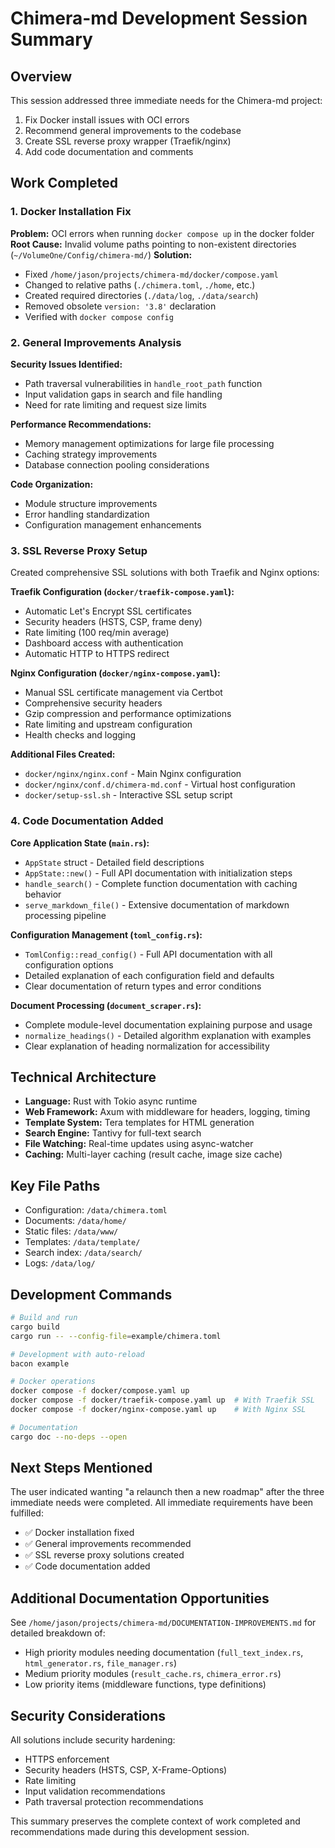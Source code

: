 # Chimera-md Development Session Summary

## Overview
This session addressed three immediate needs for the Chimera-md project:
1. Fix Docker install issues with OCI errors
2. Recommend general improvements to the codebase
3. Create SSL reverse proxy wrapper (Traefik/nginx)
4. Add code documentation and comments

## Work Completed

### 1. Docker Installation Fix
**Problem:** OCI errors when running `docker compose up` in the docker folder
**Root Cause:** Invalid volume paths pointing to non-existent directories (`~/VolumeOne/Config/chimera-md/`)
**Solution:** 
- Fixed `/home/jason/projects/chimera-md/docker/compose.yaml`
- Changed to relative paths (`./chimera.toml`, `./home`, etc.)
- Created required directories (`./data/log`, `./data/search`)
- Removed obsolete `version: '3.8'` declaration
- Verified with `docker compose config`

### 2. General Improvements Analysis
**Security Issues Identified:**
- Path traversal vulnerabilities in `handle_root_path` function
- Input validation gaps in search and file handling
- Need for rate limiting and request size limits

**Performance Recommendations:**
- Memory management optimizations for large file processing
- Caching strategy improvements
- Database connection pooling considerations

**Code Organization:**
- Module structure improvements
- Error handling standardization
- Configuration management enhancements

### 3. SSL Reverse Proxy Setup
Created comprehensive SSL solutions with both Traefik and Nginx options:

**Traefik Configuration (`docker/traefik-compose.yaml`):**
- Automatic Let's Encrypt SSL certificates
- Security headers (HSTS, CSP, frame deny)
- Rate limiting (100 req/min average)
- Dashboard access with authentication
- Automatic HTTP to HTTPS redirect

**Nginx Configuration (`docker/nginx-compose.yaml`):**
- Manual SSL certificate management via Certbot
- Comprehensive security headers
- Gzip compression and performance optimizations
- Rate limiting and upstream configuration
- Health checks and logging

**Additional Files Created:**
- `docker/nginx/nginx.conf` - Main Nginx configuration
- `docker/nginx/conf.d/chimera-md.conf` - Virtual host configuration
- `docker/setup-ssl.sh` - Interactive SSL setup script

### 4. Code Documentation Added
**Core Application State (`main.rs`):**
- `AppState` struct - Detailed field descriptions
- `AppState::new()` - Full API documentation with initialization steps
- `handle_search()` - Complete function documentation with caching behavior
- `serve_markdown_file()` - Extensive documentation of markdown processing pipeline

**Configuration Management (`toml_config.rs`):**
- `TomlConfig::read_config()` - Full API documentation with all configuration options
- Detailed explanation of each configuration field and defaults
- Clear documentation of return types and error conditions

**Document Processing (`document_scraper.rs`):**
- Complete module-level documentation explaining purpose and usage
- `normalize_headings()` - Detailed algorithm explanation with examples
- Clear explanation of heading normalization for accessibility

## Technical Architecture
- **Language:** Rust with Tokio async runtime
- **Web Framework:** Axum with middleware for headers, logging, timing
- **Template System:** Tera templates for HTML generation
- **Search Engine:** Tantivy for full-text search
- **File Watching:** Real-time updates using async-watcher
- **Caching:** Multi-layer caching (result cache, image size cache)

## Key File Paths
- Configuration: `/data/chimera.toml`
- Documents: `/data/home/`
- Static files: `/data/www/`
- Templates: `/data/template/`
- Search index: `/data/search/`
- Logs: `/data/log/`

## Development Commands
```bash
# Build and run
cargo build
cargo run -- --config-file=example/chimera.toml

# Development with auto-reload
bacon example

# Docker operations
docker compose -f docker/compose.yaml up
docker compose -f docker/traefik-compose.yaml up  # With Traefik SSL
docker compose -f docker/nginx-compose.yaml up    # With Nginx SSL

# Documentation
cargo doc --no-deps --open
```

## Next Steps Mentioned
The user indicated wanting "a relaunch then a new roadmap" after the three immediate needs were completed. All immediate requirements have been fulfilled:
- ✅ Docker installation fixed
- ✅ General improvements recommended
- ✅ SSL reverse proxy solutions created
- ✅ Code documentation added

## Additional Documentation Opportunities
See `/home/jason/projects/chimera-md/DOCUMENTATION-IMPROVEMENTS.md` for detailed breakdown of:
- High priority modules needing documentation (`full_text_index.rs`, `html_generator.rs`, `file_manager.rs`)
- Medium priority modules (`result_cache.rs`, `chimera_error.rs`)
- Low priority items (middleware functions, type definitions)

## Security Considerations
All solutions include security hardening:
- HTTPS enforcement
- Security headers (HSTS, CSP, X-Frame-Options)
- Rate limiting
- Input validation recommendations
- Path traversal protection recommendations

This summary preserves the complete context of work completed and recommendations made during this development session.